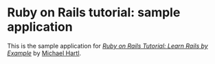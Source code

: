 # Ruby on Rails tutorial: sample application

This is the sample application for [*Ruby on Rails Tutorial: Learn Rails by Example*](http://railstutorial.org/) by [Michael Hartl](http://michaelhartl.com/).